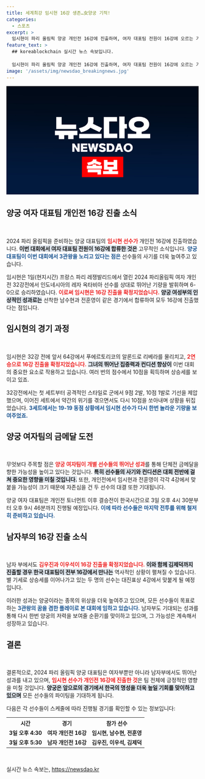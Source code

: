 ```yaml
---
title: 세계최강 임시현 16강 생존…女양궁 기적!
categories:
  - 스포츠
excerpt: >
  임시현이 파리 올림픽 양궁 개인전 16강에 진출하며, 여자 대표팀 전원이 16강에 오르는 기적을 이뤘다! 한국 양궁 팀의 3관왕 도전이 더욱 기대되는 순간, 관전의 재미가 시작된다!
feature_text: >
  ## koreablockchain 실시간 뉴스 속보입니다.

  임시현이 파리 올림픽 양궁 개인전 16강에 진출하며, 여자 대표팀 전원이 16강에 오르는 기적을 이뤘다! 한국 양궁 팀의 3관왕 도전이 더욱 기대되는 순간, 관전의 재미가 시작된다!
image: '/assets/img/newsdao_breakingnews.jpg'
---
```


<p><img src="/assets/img/newsdao_breakingnews.jpg" alt="koreablockchain 속보" /></p>

<h2 data-ke-size="size26">양궁 여자 대표팀 개인전 16강 진출 소식</h2>

<p data-ke-size="size16">&nbsp;</p>

<p>2024 파리 올림픽을 준비하는 양궁 대표팀의 <b><span style="color: #ee2323;">임시현 선수가</span></b> 개인전 16강에 진출하였습니다. <b><span style="background-color: #21538527;">이번 대회에서 여자 대표팀 전원이 16강에 합류한 것은</span></b> 고무적인 소식입니다. <b><span style="color: #1a5490;">양궁 대표팀이 이번 대회에서 3관왕을 노리고 있다는 점은</span></b> 선수들의 사기를 더욱 높여주고 있습니다.</p>

<p>임시현은 1일(현지시간) 프랑스 파리 레쟁발리드에서 열린 2024 파리올림픽 여자 개인전 32강전에서 인도네시아의 레자 옥타비아 선수를 상대로 뛰어난 기량을 발휘하며 6-0으로 승리하였습니다. <b><span style="color: #ee2323;">이로써 임시현은 16강 진출을 확정지었습니다.</span></b> <b><span style="background-color: #21538527;">양궁 여성부의 인상적인 성과로는</span></b> 선착한 남수현과 전훈영이 같은 경기에서 합류하여 모두 16강에 진출했다는 점입니다.</p>

<h2 data-ke-size="size26">임시현의 경기 과정</h2>

<p data-ke-size="size16">&nbsp;</p>

<p>임시현은 32강 전에 앞서 64강에서 푸에르토리코의 알론드로 리베라를 물리치고, <b><span style="color: #ee2323;">2연승으로 16강 진출을 확정지었습니다.</span></b> <b><span style="background-color: #21538527;">그녀의 뛰어난 집중력과 컨디션 향상이</span></b> 이번 대회의 중요한 요소로 작용하고 있습니다. 여러 번의 점수에서 10점을 획득하며 상승세를 보이고 있죠.</p>

<p>32강전에서는 첫 세트부터 공격적인 스타일로 군에서 9점 2발, 10점 1발로 기선을 제압했으며, 이어진 세트에서 약간의 위기를 겪으면서도 다시 10점을 쏘아내며 상황을 뒤집었습니다. <b><span style="color: #1a5490;">3세트에서는 19-19 동점 상황에서 임시현 선수가 다시 한번 놀라운 기량을 보여주었죠.</span></b></p>

<h2 data-ke-size="size26">양궁 여자팀의 금메달 도전</h2>

<p data-ke-size="size16">&nbsp;</p>

<p>무엇보다 주목할 점은 <b><span style="color: #ee2323;">양궁 여자팀이 개별 선수들의 뛰어난 성과</span></b>를 통해 단체전 금메달을 향한 가능성을 높이고 있다는 것입니다. <b><span style="background-color: #21538527;">특히 선수들의 사기와 컨디션은 대회 전반에 걸쳐 중요한 영향을 미칠 것입니다.</span></b> 또한, 개인전에서 임시현과 전훈영이 각각 4강에서 맞붙을 가능성이 크기 때문에 자존심을 건 두 선수의 대결 또한 기대됩니다.</p>

<p>양궁 여자 대표팀은 개인전 토너먼트 이후 결승전이 한국시간으로 3일 오후 4시 30분부터 오후 9시 46분까지 진행될 예정입니다. <b><span style="color: #1a5490;">이에 따라 선수들은 마지막 전투를 위해 철저히 준비하고 있습니다.</span></b></p>

<h2 data-ke-size="size26">남자부의 16강 진출 소식</h2>

<p data-ke-size="size16">&nbsp;</p>

<p>남자 부에서도 <b><span style="color: #ee2323;">김우진과 이우석이 16강 진출을 확정지었습니다.</span></b> <b><span style="background-color: #21538527;">이와 함께 김제덕까지 진출할 경우 한국 대표팀이 전부 16강에서 만나는</span></b> 역사적인 상황이 펼쳐질 수 있습니다. 별 기세로 상승세를 이어나가고 있는 두 명의 선수는 대진표상 4강에서 맞붙게 될 예정입니다.</p>

<p>이러한 성과는 양궁이라는 종목의 위상을 더욱 높여주고 있으며, 모든 선수들이 목표로 하는 <b><span style="color: #1a5490;">3관왕의 꿈을 겸한 플레이로 본 대회에 임하고 있습니다.</span></b> 남자부도 기대되는 성과를 통해 다시 한번 양궁의 저력을 보여줄 순환기를 맞이하고 있으며, 그 가능성은 계속해서 성장하고 있습니다. </p>

<h2 data-ke-size="size26">결론</h2>

<p data-ke-size="size16">&nbsp;</p>

<p>결론적으로, 2024 파리 올림픽 양궁 대표팀은 여자부뿐만 아니라 남자부에서도 뛰어난 성과를 내고 있으며, <b><span style="color: #ee2323;">임시현 선수가 개인전 16강에 진출한 것</span></b>은 팀 전체에 긍정적인 영향을 미칠 것입니다. <b><span style="background-color: #21538527;">양궁은 앞으로의 경기에서 한국의 명성을 더욱 높일 기회를 맞이하고 있으며</span></b> 모든 선수들의 파이팅을 기대하게 됩니다.</p>

<p>다음은 각 선수들이 스케줄에 따라 진행될 경기를 확인할 수 있는 정보입니다:</p>

<table>
    <tr>
        <th style="text-align: center;">시간</th>
        <th style="text-align: center;">경기</th>
        <th style="text-align: center;">참가 선수</th>
    </tr>
    <tr>
        <td style="text-align: center; height: 17px;"><b>3일 오후 4:30</b></td>
        <td style="text-align: center; height: 17px;"><b>여자 개인전 16강</b></td>
        <td style="text-align: center; height: 17px;"><b>임시현, 남수현, 전훈영</b></td>
    </tr>
    <tr>
        <td style="text-align: center; height: 17px;"><b>3일 오후 5:30</b></td>
        <td style="text-align: center; height: 17px;"><b>남자 개인전 16강</b></td>
        <td style="text-align: center; height: 17px;"><b>김우진, 이우석, 김제덕</b></td>
    </tr>
</table>

<p data-ke-size="size16">&nbsp;</p>
실시간 뉴스 속보는, <a href="https://newsdao.kr" rel="dofollow">https://newsdao.kr</a>


